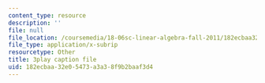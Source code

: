 ```yaml
---
content_type: resource
description: ''
file: null
file_location: /coursemedia/18-06sc-linear-algebra-fall-2011/182ecbaa32e05473a3a38f9b2baaf3d4_Y_Ac6KiQ1t0.vtt
file_type: application/x-subrip
resourcetype: Other
title: 3play caption file
uid: 182ecbaa-32e0-5473-a3a3-8f9b2baaf3d4
---
```

